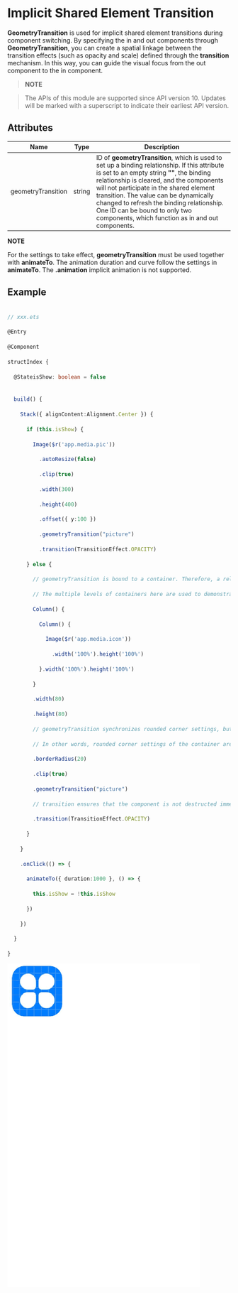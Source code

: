 # Implicit Shared Element Transition

**GeometryTransition** is used for implicit shared element transitions during component switching. By specifying the in and out components through **GeometryTransition**, you can create a spatial linkage between the transition effects (such as opacity and scale) defined through the **transition** mechanism. In this way, you can guide the visual focus from the out component to the in component.

> **NOTE**

> The APIs of this module are supported since API version 10. Updates will be marked with a superscript to indicate their earliest API version.

## Attributes

| Name              | Type| Description                                                    |
| ------------------ | -------- | ------------------------------------------------------------ |
| geometryTransition | string   | ID of **geometryTransition**, which is used to set up a binding relationship. If this attribute is set to an empty string **""**, the binding relationship is cleared, and the components will not participate in the shared element transition. The value can be dynamically changed to refresh the binding relationship. One ID can be bound to only two components, which function as in and out components.|

**NOTE**

For the settings to take effect, **geometryTransition** must be used together with **animateTo**. The animation duration and curve follow the settings in **animateTo**. The **.animation** implicit animation is not supported.

## Example

```ts

// xxx.ets

@Entry

@Component

structIndex {

  @StateisShow: boolean = false


  build() {

    Stack({ alignContent:Alignment.Center }) {

      if (this.isShow) {

        Image($r('app.media.pic'))

          .autoResize(false)

          .clip(true)

          .width(300)

          .height(400)

          .offset({ y:100 })

          .geometryTransition("picture")

          .transition(TransitionEffect.OPACITY)

      } else {

        // geometryTransition is bound to a container. Therefore, a relative layout must be configured for the child components of the container.

        // The multiple levels of containers here are used to demonstrate passing of relative layout constraints.

        Column() {

          Column() {

            Image($r('app.media.icon'))

              .width('100%').height('100%')

          }.width('100%').height('100%')

        }

        .width(80)

        .height(80)

        // geometryTransition synchronizes rounded corner settings, but only for the bound component, which is the container in this example.

        // In other words, rounded corner settings of the container are synchronized, and those of the child components are not.

        .borderRadius(20)

        .clip(true)

        .geometryTransition("picture")

        // transition ensures that the component is not destructed immediately when it exits. You can customize the transition effect.

        .transition(TransitionEffect.OPACITY)

      }

    }

    .onClick(() => {

      animateTo({ duration:1000 }, () => {

        this.isShow = !this.isShow

      })

    })

  }

}

```

![geometrytransition](figures/geometrytransition.gif)
